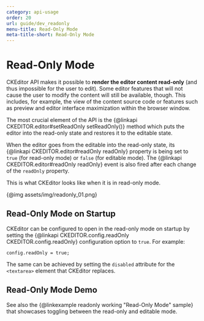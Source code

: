 ```yaml
---
category: api-usage
order: 20
url: guide/dev_readonly
menu-title: Read-Only Mode
meta-title-short: Read-Only Mode
---
```

<!--
Copyright (c) 2003-2018, CKSource - Frederico Knabben. All rights reserved.
For licensing, see LICENSE.md.
-->

# Read-Only Mode

CKEditor API makes it possible to **render the editor content read-only** (and thus impossible for the user to edit). Some editor features that will not cause the user to modify the content will still be available, though. This includes, for example, the view of the content source code or features such as preview and editor interface maximization within the browser window.

The most crucial element of the API is the {@linkapi CKEDITOR.editor#setReadOnly setReadOnly()} method which puts the editor into the read-only state and restores it to the editable state.

When the editor goes from the editable into the read-only state, its {@linkapi CKEDITOR.editor#readOnly readOnly} property is being set to `true` (for read-only mode) or `false` (for editable mode). The {@linkapi CKEDITOR.editor#readOnly readOnly} event is also fired after each change of the `readOnly` property.

This is what CKEditor looks like when it is in read-only mode.

{@img assets/img/readonly_01.png}

## Read-Only Mode on Startup

CKEditor can be configured to open in the read-only mode on startup by setting the {@linkapi CKEDITOR.config.readOnly CKEDITOR.config.readOnly} configuration option to `true`. For example:

    config.readOnly = true;

The same can be achieved by setting the `disabled` attribute for the `<textarea>` element that CKEditor replaces.

## Read-Only Mode Demo

See also the {@linkexample readonly working "Read-Only Mode" sample} that showcases toggling between the read-only and editable mode.
